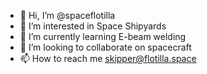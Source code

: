 - 👋 Hi, I’m @spaceflotilla
- 👀 I’m interested in Space Shipyards
- 🌱 I’m currently learning E-beam welding
- 💞️ I’m looking to collaborate on spacecraft
- 📫 How to reach me skipper@flotilla.space

<!---
spaceflotilla/spaceflotilla is a ✨ special ✨ repository because its `README.md` (this file) appears on your GitHub profile.
You can click the Preview link to take a look at your changes.
--->
